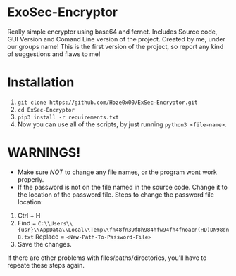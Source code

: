 # ExoSec-Encryptor
Really simple encryptor using base64 and fernet. Includes Source code, GUI Version and Comand Line version of the project.
Created by me, under our groups name! This is the first version of the project, so report any kind of suggestions and flaws to me!

# Installation
1. `git clone https://github.com/Hoze0x00/ExSec-Encryptor.git`
2. `cd ExSec-Encryptor`
3. `pip3 install -r requirements.txt`
4. Now you can use all of the scripts, by just running `python3 <file-name>`.

# WARNINGS!
- Make sure *NOT* to change any file names, or the program wont work properly.
- If the password is not on the file named in the source code. Change it to the location of the password file.
Steps to change the password file location:
1. Ctrl + H
2. Find = `C:\\Users\\{usr}\\AppData\\Local\\Temp\\fn48fn39f8h984hfw94fh4fnoacn(HD)DN98dn8.txt`
   Replace = `<New-Path-To-Password-File>`
3. Save the changes.

If there are other problems with files/paths/directories, you'll have to repeate these steps again.
 
